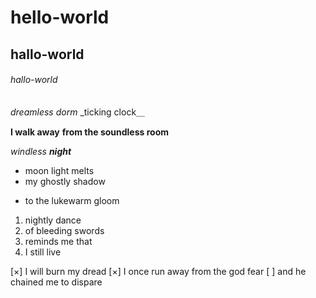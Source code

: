 # hello-world
## hallo-world
###### hallo-world

*dreamless dorm*
_ticking clock＿

**I walk away**
__from the soundless room__

_windless **night**_

* moon light melts
* my ghostly shadow
 - to the lukewarm gloom
 
 1. nightly dance
 1. of bleeding swords
 1. reminds me that
 1. I still live

[×] I will burn my dread
[×] I once run away from the god fear
[ ] and he chained me to dispare 
